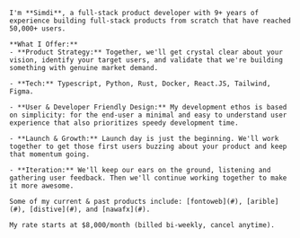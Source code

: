     I'm **Simdi**, a full-stack product developer with 9+ years of experience building full-stack products from scratch that have reached 50,000+ users.

    **What I Offer:**
    - **Product Strategy:** Together, we'll get crystal clear about your vision, identify your target users, and validate that we're building something with genuine market demand.
  
    - **Tech:** Typescript, Python, Rust, Docker, React.JS, Tailwind, Figma.
  
    - **User & Developer Friendly Design:** My development ethos is based on simplicity: for the end-user a minimal and easy to understand user experience that also prioritizes speedy development time.

    - **Launch & Growth:** Launch day is just the beginning. We'll work together to get those first users buzzing about your product and keep that momentum going.

    - **Iteration:** We'll keep our ears on the ground, listening and gathering user feedback. Then we'll continue working together to make it more awesome.

    Some of my current & past products include: [fontoweb](#), [arible](#), [distive](#), and [nawafx](#).

    My rate starts at $8,000/month (billed bi-weekly, cancel anytime).
